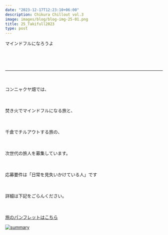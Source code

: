 ```yaml
---
date: "2023-12-17T12:23:10+06:00"
description: Chikura Chillout vol.3
image: images/blog/blog-img-25-01.png
title: 25_Takifull2023
type: post
---
```


マインドフルになろうよ

　
------
------
　


コンニャクヤ畑では、

　

焚き火でマインドフルになる旅と、

　

千倉でチルアウトする旅の、

　

次世代の旅人を募集しています。

　

応募要件は「日常を見失いかけている人」です

　

詳細は下記をごらんください。

　

[旅のパンフレットはこちら](https://mrunadon.github.io/caffeproject/images/blog/takifull_vol3.pdf)


[![summary](https://mrunadon.github.io/caffeproject/images/blog/blog-img-25-02.png)](https://mrunadon.github.io/caffeproject/images/blog/takifull_vol3.pdf)

